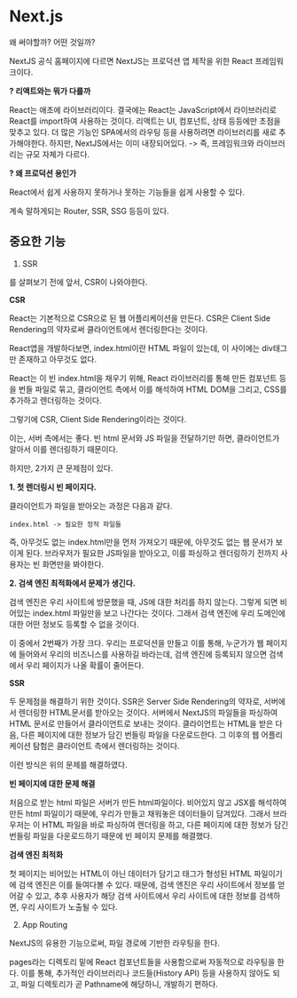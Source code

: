 # Next.js

왜 써야할까? 어떤 것일까?

NextJS 공식 홈페이지에 다르면 NextJS는 프로덕션 앱 제작을 위한 React 프레임워크이다.

**? 리액트와는 뭐가 다를까**

React는 애초에 라이브러리이다. 결국에는 React는 JavaScript에서 라이브러리로 React를 import하여 사용하는 것이다. 리액트는 UI, 컴포넌트, 상태 등등에만 초점을 맞추고 있다. 더 많은 기능인 SPA에서의 라우팅 등을 사용하려면 라이브러리를 새로 추가해야한다. 하지만, NextJS에서는 이미 내장되어있다. -> 즉, 프레임워크와 라이브러리는 규모 자체가 다르다.
<br>

**? 왜 프로덕션 용인가**

React에서 쉽게 사용하지 못하거나 못하는 기능들을 쉽게 사용할 수 있다.

계속 말하게되는 Router, SSR, SSG 등등이 있다.

## 중요한 기능

1. SSR

를 살펴보기 전에 앞서, CSR이 나와야한다.

**CSR**

React는 기본적으로 CSR으로 된 웹 어플리케이션을 만든다. CSR은 Client Side Rendering의 약자로써 클라이언트에서 렌더링한다는 것이다.

React앱을 개발하다보면, index.html이란 HTML 파일이 있는데, 이 사이에는 div태그만 존재하고 아무것도 없다.

React는 이 빈 index.html을 채우기 위해, React 라이브러리를 통해 만든 컴포넌트 등을 번들 파일로 묶고, 클라이언트 측에서 이를 해석하여 HTML DOM을 그리고, CSS를 추가하고 렌더링하는 것이다.

그렇기에 CSR, Client Side Rendering이라는 것이다.

이는, 서버 측에서는 좋다. 빈 html 문서와 JS 파일을 전달하기만 하면, 클라이언트가 알아서 이를 렌더링하기 때문이다.

하지만, 2가지 큰 문제점이 있다.

**1. 첫 렌더링시 빈 페이지다.**

클라이언트가 파일을 받아오는 과정은 다음과 같다.

```
index.html -> 필요한 정적 파일들
```

즉, 아무것도 없는 index.html만을 먼저 가져오기 때문에, 아무것도 없는 웹 문서가 보이게 된다. 브라우저가 필요한 JS파일을 받아오고, 이를 파싱하고 렌더링하기 전까지 사용자는 빈 화면만을 봐야한다.

**2. 검색 엔진 최적화에서 문제가 생긴다.**

검색 엔진은 우리 사이트에 방문했을 때, JS에 대한 처리를 하지 않는다. 그렇게 되면 비어있는 index.html 파일만을 보고 나간다는 것이다. 그래서 검색 엔진에 우리 도메인에 대한 어떤 정보도 등록할 수 없을 것이다.

이 중에서 2번째가 가장 크다. 우리는 프로덕션을 만들고 이를 통해, 누군가가 웹 페이지에 들어와서 우리의 비즈니스를 사용하길 바라는데, 검색 엔진에 등록되지 않으면 검색에서 우리 페이지가 나올 확률이 줄어든다.

**SSR**

두 문제점을 해결하기 위한 것이다. SSR은 Server Side Rendering의 약자로, 서버에서 렌더링한 HTML문서를 받아오는 것이다. 서버에서 NextJS의 파일들을 파싱하여 HTML 문서로 만들어서 클라이언트로 보내는 것이다. 클라이언트는 HTML을 받은 다음, 다른 페이지에 대한 정보가 담긴 번들링 파일을 다운로드한다. 그 이후의 웹 어플리케이션 탐험은 클라이언트 측에서 렌더링하는 것이다.

이런 방식은 위의 문제를 해결하였다.

**빈 페이지에 대한 문제 해결**

처음으로 받는 html 파일은 서버가 만든 html파일이다. 비어있지 않고 JSX를 해석하여 만든 html 파일이기 때문에, 우리가 만들고 채워놓은 데이터들이 담겨있다. 그래서 브라우저는 이 HTML 파일을 바로 파싱하여 렌더링을 하고, 다른 페이지에 대한 정보가 담긴 번들링 파일을 다운로드하기 때문에 빈 페이지 문제를 해결했다.

**검색 엔진 최적화**

첫 페이지는 비어있는 HTML이 아닌 데이터가 담기고 태그가 형성된 HTML 파일이기에 검색 엔진은 이를 들여다볼 수 있다. 때문에, 검색 엔진은 우리 사이트에서 정보를 얻어갈 수 있고, 추후 사용자가 해당 검색 사이트에서 우리 사이트에 대한 정보를 검색하면, 우리 사이트가 노출될 수 있다.

2. App Routing

NextJS의 유용한 기능으로써, 파일 경로에 기반한 라우팅을 한다.

pages라는 디렉토리 밑에 React 컴포넌트들을 사용함으로써 자동적으로 라우팅을 한다. 이를 통해, 추가적인 라이브러리나 코드들(History API) 등을 사용하지 않아도 되고, 파일 디렉토리가 곧 Pathname에 해당하니, 개발하기 편하다.
